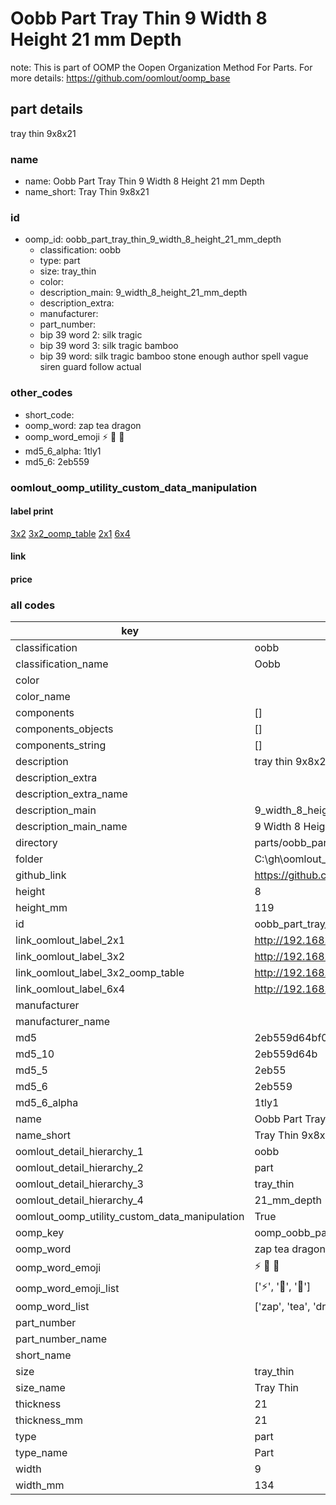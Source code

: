 # Oobb Part Tray Thin 9 Width 8 Height 21 mm Depth  

note: This is part of OOMP the Oopen Organization Method For Parts. For more details: https://github.com/oomlout/oomp_base

##  part details
  



tray thin 9x8x21



### name
* name: Oobb Part Tray Thin 9 Width 8 Height 21 mm Depth
* name_short: Tray Thin 9x8x21 
### id
* oomp_id: oobb_part_tray_thin_9_width_8_height_21_mm_depth
  * classification: oobb
  * type: part
  * size: tray_thin
  * color: 
  * description_main: 9_width_8_height_21_mm_depth
  * description_extra: 
  * manufacturer: 
  * part_number: 
  * bip 39 word 2: silk tragic
  * bip 39 word 3: silk tragic bamboo
  * bip 39 word: silk tragic bamboo stone enough author spell vague siren guard follow actual

### other_codes
* short_code: 
* oomp_word: zap tea dragon
* oomp_word_emoji :zap: :tea: :dragon:
* md5_6_alpha: 1tly1
* md5_6: 2eb559






### oomlout_oomp_utility_custom_data_manipulation
#### label print
[3x2](http://192.168.1.245:1112/?label=oomp%201tly1)
[3x2_oomp_table](http://192.168.1.108:1112/?label=oomp%201tly1)
[2x1](http://192.168.1.242:1112/?label=oomp%201tly1)
[6x4](http://192.168.1.55:1112/?label=oomp%201tly1)    

#### link

                              

#### price







### all codes 
| key | value |  
| --- | --- |  
| classification | oobb |  
| classification_name | Oobb |  
| color |  |  
| color_name |  |  
| components | [] |  
| components_objects | [] |  
| components_string | [] |  
| description | tray thin 9x8x21 |  
| description_extra |  |  
| description_extra_name |  |  
| description_main | 9_width_8_height_21_mm_depth |  
| description_main_name | 9 Width 8 Height 21 mm Depth |  
| directory | parts/oobb_part_tray_thin_9_width_8_height_21_mm_depth |  
| folder | C:\gh\oomlout_oobb_version_4_generated_parts\parts\oobb_part_tray_thin_9_width_8_height_21_mm_depth |  
| github_link | https://github.com/oomlout/oomlout_oomp_part_src/tree/main/parts/oobb_part_tray_thin_9_width_8_height_21_mm_depth |  
| height | 8 |  
| height_mm | 119 |  
| id | oobb_part_tray_thin_9_width_8_height_21_mm_depth |  
| link_oomlout_label_2x1 | http://192.168.1.242:1112/?label=oomp%201tly1 |  
| link_oomlout_label_3x2 | http://192.168.1.245:1112/?label=oomp%201tly1 |  
| link_oomlout_label_3x2_oomp_table | http://192.168.1.108:1112/?label=oomp%201tly1 |  
| link_oomlout_label_6x4 | http://192.168.1.55:1112/?label=oomp%201tly1 |  
| manufacturer |  |  
| manufacturer_name |  |  
| md5 | 2eb559d64bf0ba243da57d642439be44 |  
| md5_10 | 2eb559d64b |  
| md5_5 | 2eb55 |  
| md5_6 | 2eb559 |  
| md5_6_alpha | 1tly1 |  
| name | Oobb Part Tray Thin 9 Width 8 Height 21 mm Depth |  
| name_short | Tray Thin 9x8x21  |  
| oomlout_detail_hierarchy_1 | oobb |  
| oomlout_detail_hierarchy_2 | part |  
| oomlout_detail_hierarchy_3 | tray_thin |  
| oomlout_detail_hierarchy_4 | 21_mm_depth |  
| oomlout_oomp_utility_custom_data_manipulation | True |  
| oomp_key | oomp_oobb_part_tray_thin_9_width_8_height_21_mm_depth |  
| oomp_word | zap tea dragon |  
| oomp_word_emoji | :zap: :tea: :dragon: |  
| oomp_word_emoji_list | [':zap:', ':tea:', ':dragon:'] |  
| oomp_word_list | ['zap', 'tea', 'dragon'] |  
| part_number |  |  
| part_number_name |  |  
| short_name |  |  
| size | tray_thin |  
| size_name | Tray Thin |  
| thickness | 21 |  
| thickness_mm | 21 |  
| type | part |  
| type_name | Part |  
| width | 9 |  
| width_mm | 134 |  
